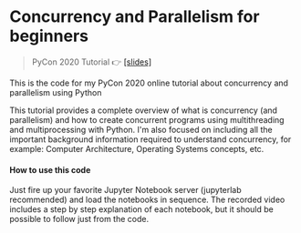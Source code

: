 # Concurrency and Parallelism for beginners
> PyCon 2020 Tutorial 👉 [\[slides\]](https://docs.google.com/presentation/d/1VdBEtXK5A8nFjIfGCSBR8pc6g-zv0yBGuIPBfffOo_k/edit?usp=sharing)

This is the code for my PyCon 2020 online tutorial about concurrency and parallelism using Python

This tutorial provides a complete overview of what is concurrency (and parallelism) and how to create concurrent programs using multithreading and multiprocessing with Python. I'm also focused on including all the important background information required to understand concurrency, for example: Computer Architecture, Operating Systems concepts, etc.

#### How to use this code

Just fire up your favorite Jupyter Notebook server (jupyterlab recommended) and load the notebooks in sequence. The recorded video includes a step by step explanation of each notebook, but it should be possible to follow just from the code.

